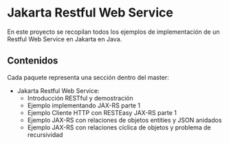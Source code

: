 # Jakarta Restful Web Service

En este proyecto se recopilan todos los ejemplos de implementación de un Restful Web Service en Jakarta en Java.

## Contenidos

Cada paquete representa una sección dentro del master:

- Jakarta Restful Web Service:
  - Introducción RESTful y demostración
  - Ejemplo implementando JAX-RS parte 1
  - Ejemplo Cliente HTTP con RESTEasy JAX-RS parte 1
  - Ejemplo JAX-RS con relaciones de objetos entities y JSON anidados
  - Ejemplo JAX-RS con relaciones cíclica de objetos y problema de recursividad